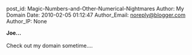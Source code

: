 post_id: Magic-Numbers-and-Other-Numerical-Nightmares
Author: My Domain
Date: 2010-02-05 01:12:47
Author_Email: noreply@blogger.com
Author_IP: None

<strong>Joe...</strong><br /><br />Check out my domain sometime....

